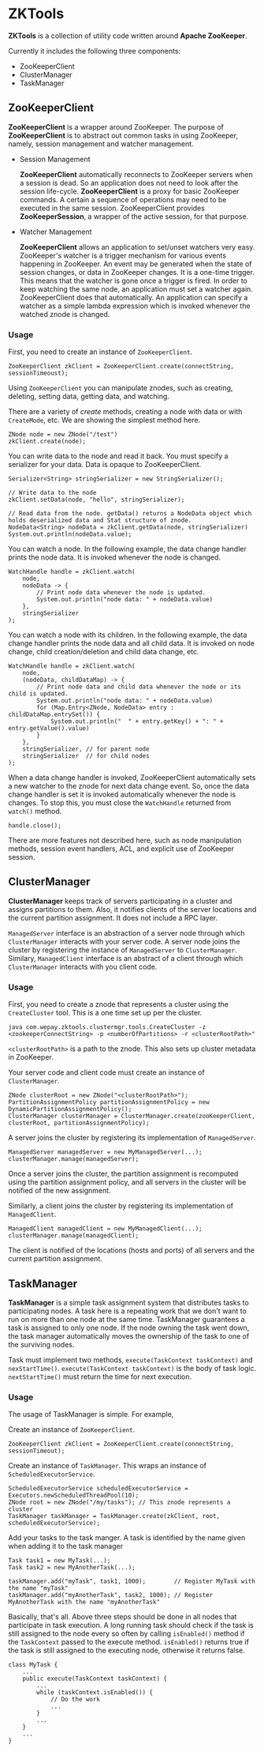 # ZKTools

**ZKTools** is a collection of utility code written around **Apache ZooKeeper**.

Currently it includes the following three components:

- ZooKeeperClient
- ClusterManager
- TaskManager

## ZooKeeperClient
**ZooKeeperClient** is a wrapper around ZooKeeper. 
The purpose of **ZooKeeperClient** is to abstract out common tasks in using ZooKeeper, namely, session management and watcher management.

- Session Management

    **ZooKeeperClient** automatically reconnects to ZooKeeper servers when a session is dead.
    So an application does not need to look after the session life-cycle.
    **ZooKeeperClient** is a proxy for basic ZooKeeper commands.
    A certain a sequence of operations may need to be executed in the same session.
    ZooKeeperClient provides **ZooKeeperSession**, a wrapper of the active session, for that purpose.

- Watcher Management

    **ZooKeeperClient** allows an application to set/unset watchers very easy.
    ZooKeeper's watcher is a trigger mechanism for various events happening in ZooKeeper.
    An event may be generated when the state of session changes, or data in ZooKeeper changes.
    It is a one-time trigger. This means that the watcher is gone once a trigger is fired. 
    In order to keep watching the same node, an application must set a watcher again. 
    ZooKeeperClient does that automatically. 
    An application can specify a watcher as a simple lambda expression which is invoked whenever the watched znode is changed. 

### Usage
First, you need to create an instance of `ZooKeeperClient`.
```
ZooKeeperClient zkClient = ZooKeeperClient.create(connectString, sessionTimeoust);
```

Using `ZooKeeperClient` you can manipulate znodes, such as creating, deleting, setting data, getting data, and watching.

There are a variety of *create* methods, creating a node with data or with `CreateMode`, etc. 
We are showing the simplest method here.

```
ZNode node = new ZNode("/test")
zkClient.create(node);
```

You can write data to the node and read it back. You must specify a serializer for your data. 
Data is opaque to ZooKeeperClient. 

```
Serializer<String> stringSerializer = new StringSerializer();

// Write data to the node
zkClient.setData(node, "hello", stringSerializer);
 
// Read data from the node. getData() returns a NodeData object which holds deserialized data and Stat structure of znode.
NodeData<String> nodeData = zkClient.getData(node, stringSerializer)
System.out.println(nodeData.value);
```

You can watch a node. In the following example, the data change handler prints the node data. 
It is invoked whenever the node is changed.

```
WatchHandle handle = zkClient.watch(
    node,
    nodeData -> {
        // Print node data whenever the node is updated.
        System.out.println("node data: " + nodeData.value)
    },
    stringSerializer
);
```

You can watch a node with its children. In the following example, the data change handler prints the node data and all child data.
It is invoked on node change, child creation/deletion and child data change, etc. 

```
WatchHandle handle = zkClient.watch(
    node,
    (nodeData, childDataMap) -> {
        // Print node data and child data whenever the node or its child is updated.
        System.out.println("node data: " + nodeData.value)
        for (Map.Entry<ZNode, NodeData> entry : childDataMap.entrySet()) {
            System.out.println("  " + entry.getKey() + ": " + entry.getValue().value)
        }
    },
    stringSerializer, // for parent node
    stringSerializer  // for child nodes
);
```

When a data change handler is invoked, ZooKeeperClient automatically sets a new watcher to the znode for next data change event. 
So, once the data change handler is set it is invoked automatically whenever the node is changes.
To stop this, you must close the `WatchHandle` returned from `watch()` method.

```
handle.close();
```

There are more features not described here, such as node manipulation methods, session event handlers, ACL, 
and explicit use of ZooKeeper session. 

## ClusterManager
**ClusterManager** keeps track of servers participating in a cluster and assigns partitions to them. 
Also, it notifies clients of the server locations and the current partition assignment. It does not include a RPC layer.

`ManagedServer` interface is an abstraction of a server node through which `ClusterManager` interacts with your server code. 
A server node joins the cluster by registering the instance of `ManagedServer` to `ClusterManager`.
Similary, `ManagedClient` interface is an abstract of a client through which `ClusterManager` interacts with you client code.

### Usage
First, you need to create a znode that represents a cluster using the `CreateCluster` tool.
This is a one time set up per the cluster. 

```
java com.wepay.zktools.clustermgr.tools.CreateCluster -z <zookeeperConnectString> -p <numberOfPartitions> -r <clusterRootPath>"
```

`<clusterRootPath>` is a path to the znode. This also sets up cluster metadata in ZooKeeper.

Your server code and client code must create an instance of `ClusterManager`.

```
ZNode clusterRoot = new ZNode("<clusterRootPath>");
PartitionAssignmentPolicy partitionAssignmentPolicy = new DynamicPartitionAssignmentPolicy();
ClusterManager clusterManager = ClusterManager.create(zooKeeperClient, clusterRoot, partitionAssignmentPolicy);
```

A server joins the cluster by registering its implementation of `ManagedServer`.

```
ManagedServer managedServer = new MyManagedServer(...);
clusterManager.manage(managedServer);
```

Once a server joins the cluster, the partition assignment is recomputed using the partition assignment policy,
and all servers in the cluster will be notified of the new assignment.

Similarly, a client joins the cluster by registering its implementation of `ManagedClient`.

```
ManagedClient managedClient = new MyManagedClient(...);
clusterManager.manage(managedClient);
```

The client is notified of the locations (hosts and ports) of all servers and the current partition assignment.

## TaskManager
**TaskManager** is a simple task assignment system that distributes tasks to participating nodes. 
A task here is a repeating work that we don't want to run on more than one node at the same time. 
TaskManager guarantees a task is assigned to only one node. 
If the node owning the task went down, the task manager automatically moves the ownership of the task to one of the surviving nodes.

Task must implement two methods, `execute(TaskContext taskContext)` and `nexStartTime()`.
`execute(TaskContext taskContext)` is the body of task logic. 
`nextStartTime()` must return the time for next execution.

### Usage
The usage of TaskManager is simple. For example,

Create an instance of `ZooKeeperClient`.

```
ZooKeeperClient zkClient = ZooKeeperClient.create(connectString, sessionTimeout);
```

Create an instance of `TaskManager`. This wraps an instance of `ScheduledExecutorService`.

```
ScheduledExecutorService scheduledExecutorService = Executors.newScheduledThreadPool(10);
ZNode root = new ZNode("/my/tasks"); // This znode represents a cluster
TaskManager taskManager = TaskManager.create(zkClient, root, scheduledExecutorService);
```

Add your tasks to the task manger. A task is identified by the name given when adding it to the task manager

```
Task task1 = new MyTask(...);
Task task2 = new MyAnotherTask(...);
 
taskManager.add("myTask", task1, 1000);        // Register MyTask with the name "myTask"
taskManager.add("myAnotherTask", task2, 1000); // Register MyAnotherTask with the name "myAnotherTask"
```

Basically, that's all. Above three steps should be done in all nodes that participate in task execution. 
A long running task should check if the task is still assigned to the node every so often by calling `isEnabled()` method
if the `TaskContext` passed to the execute method. `isEnabled()` returns true if the task is still assigned 
to the executing node, otherwise it returns false.

```
class MyTask {
    ...
    public execute(TaskContext taskContext) {
        ...
        while (taskContext.isEnabled()) {
            // Do the work
            ...
        }
        ...
    }
    ...
}
```

